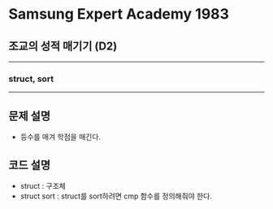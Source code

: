 Samsung Expert Academy 1983
=============
조교의 성적 매기기 (D2)
---------------
- - -
### struct, sort
- - -
## 문제 설명
- 등수를 매겨 학점을 매긴다.
## 코드 설명
- struct : 구조체
- struct sort : struct를 sort하려면 cmp 함수를 정의해줘야 한다. 
